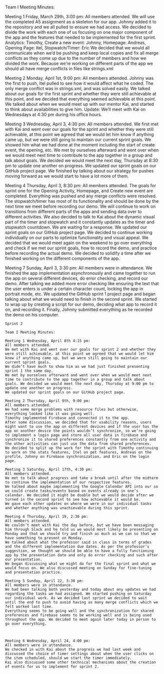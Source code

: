 Team I Meeting Minutes:

Meeting 1 Friday, March 29th, 3:00 pm:
All members attended.
We will use the completed A5 assignment as a skeleton for our app.
Johnny added it to the repository and we all pulled to ensure we had access.
We decided to divide the work with each one of us focusing on one major component of the app and the features that needed to be implemented for the first sprint.
Analytics: Timothy, Create a new event: Johnny, Homepage: Andreas, Opening Page: Itel,  Stopwatch/Timer: Eric
We decided that we would all communicate when we’d be pushing and keep local copies and fix all merge conflicts as they come up due to the number of members and how we divided the work. Because we’re working on different parts of the app we should all have merge conflicts in files like strings.xml

Meeting 2 Monday, April 1st, 9:00 pm:
All members attended.
Johnny was the first to push, Itel pulled to see how it would affect what he coded. The only merge conflict was in strings.xml, and was solved easily.
We talked about our goals for the first sprint and whether they were still achievable at this point, and we decided that everything seemed achievable at this point.
We talked about when we would meet up with our mentor Kai, and started to think about availabilities to give him. Update: We’ll meet with Kai on Wednesdays at 4:30 pm during his office hours.

Meeting 3 Wednesday, April 3, 4:30 pm:
All members attended.
We first met with Kai and went over our goals for the sprint and whether they were still achievable, at this point we agreed that we would let him know if anything came up, but we were still going to maintain our current sprint goals.
We showed him what we had done at the moment including the start of create event, the opening, etc.
We met by ourselves afterward and went over when we would meet next time to contribute to the app together in a group and talk about goals. We decided we would meet the next day, Thursday at 8:30 pm to update one another on progress. 
We updated our sprint goals on our GitHub project page.
We finished by talking about our strategy for pushes moving forward as we would start to have a lot more of them. 

Meeting 4 Thursday, April 3, 8:30 pm:
All members attended.
The goals for sprint one for the Opening Activity, Homepage, and Create new event are completed. Everything was pushed and any merge conflicts were resolved. The stopwatch/timer has most of its functionality and should be done by the next time we meet before recording our demo. We will continue to work on transitions from different parts of the apps and sending data over to different activities.
We also decided to talk to Kai about the dynamic visual part of the timer and stopwatch and it constantly updates as the timer and stopwatch countdown. We are waiting for a response.
We updated our sprint goals on our GitHub project page.
We decided to continue working individually on our parts to optimize functionality and visual appeal. We decided that we would meet again on the weekend to go over everything and check if we met our sprint goals, how to record the demo, and practice before recording the actual demo. We decided to solidify a time after we finished working on the different components of the app.

Meeting 7 Sunday, April 3, 3:30 pm:
All members were in attendance.
We finished the app implementation asynchronously and came together to run the app on several different devices, do error checking, and record our demo.
After talking we added more error checking like ensuring the text that the user enters is under a certain character count, locking the app in portrait mode, etc.
We updated the GitHub sprint 1 project page and began talking about what we would need to finish in the second sprint.
We started to wrap up by creating a script for our demo, deciding what app to record it on, and recording it.
Finally, Johnny submitted everything as he recorded the demo on his computer. 

~~~~~~~~~~~~~~~~~~~~~~~~~~~~~~~~~~~~~~~~~~~~~~~~~~~~~~~
Sprint 2 

Team I Meeting Minutes:

Meeting 1 Wednesday, April 8th 4:15 pm:
All members attended.
We met with Kai and went over our goals for sprint 2 and whether they were still achievable, at this point we agreed that we would let him know if anything came up, but we were still going to maintain our current sprint goals.
We didn’t have much to show him as we had just finished presenting sprint 1 the same day.
We met by ourselves afterward and went over when we would meet next time to contribute to the app together in a group and talk about goals. We decided we would meet the next day, Thursday at 9:00 pm to update one another on progress. 
We updated our sprint goals on our GitHub project page.

Meeting 2 Thursday, April 9th, 9:00 pm:
All members attended.
We had some merge problems with resource files but otherwise, everything looked like it was going well.
Timothy implemented Firebase and connected it to the app.
After some discussion, we decided that for usability reasons, users might want to use the app on different devices and if the user has the app on another device the points wouldn’t synchronize, so we’re going to implement a login page and store all user data in firebase and synchronize it to shared preferences constantly from one activity and the other activities can just use the data from shared preferences.
We decided to split up the work for the sprint with Timothy continuing to work on the stats features, Itel on pet features, Andreas on the profile, Johnny on Firebase synchronization, and Eric on the login page.

Meeting 3 Saturday, April 17th, 4:30 pm:
All members attended.
We met to talk about progress and take a break until after the midterm to continue the implementation of our respective features.
We talked about maybe implementing the Google Calendar API into our so we could create tasks/events based on events already in one’s calendar. We decided it might be doable but we would decide after we turned in the second sprint to see how achievable it would be.
We gave each other updates on where we were in our individual tasks and whether anything was unachievable during this sprint.

Meeting 4 Thursday, April 19, 2:30 pm:
All members attended.
We couldn’t meet with Kai the day before, but we have been messaging him through Slack and he told us we would most likely be presenting on Monday and that we should try and finish as much as we can so that we have something to present on Monday. 
We talked about what the professor said in class in terms of grades and the different implementation due dates. As per the professor’s suggestion, we thought we should be able to have a fully functioning app by the presentation date and only do error checking and such after our presentation.
We began discussing what we might do for the final sprint and what we would focus on. We also discussed meeting on Sunday for fine-tuning and presentation practice.

Meeting 5 Sunday, April 22, 3:30 pm:
All members were in attendance.
We had been talking both yesterday and today about any updates we had regarding the tasks we had assigned. We started pushing on Saturday our individual work. As we decided last sprint we decided to wait until the end to push to avoid having as many merge conflicts which we felt worked last time. 
Everything seems to be going well and the synchronization for shared preferences and firebase seems to be working well and is being used throughout the app. We decided to meet again later today in person to go over everything.



Meeting 6 Wednesday, April 24, 4:00 pm:
All members were in attendance.
We checked in with Kai about the progress we had last week and discussed the choice of timer settings about when the user clicks on the item scheduled, should we start the timer immediately. 
Kai also discussed some other technical mechanisms about the creation of events for us to implement for sprint 2.  

